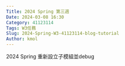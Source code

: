 ```yaml
---
Title: 2024 Spring 第三週
Date: 2024-03-08 16:30
Category: 41123114
Tags: W3任務
Slug: 2024-Spring-W3-41123114-blog-tutorial
Author: kmol
---
```


2024 Spring 重新設立子模組並debug

<!-- PELICAN_END_SUMMARY -->
